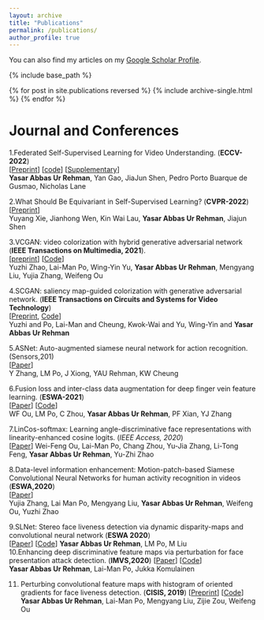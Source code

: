 ```yaml
---
layout: archive
title: "Publications"
permalink: /publications/
author_profile: true
---
```


You can also find my articles on my [Google Scholar Profile](https://scholar.google.com/citations?hl=en&user=hDKFeWEAAAAJ).


{% include base_path %}

{% for post in site.publications reversed %}
  {% include archive-single.html %}
{% endfor %}

**Journal and Conferences**
======
  
1.Federated Self-Supervised Learning for Video Understanding. (**ECCV-2022**) <br> 
[[Preprint](https://arxiv.org/abs/2207.01975)] [[code](https://github.com/yasar-rehman/FEDVSSL)] [[Supplementary](https://github.com/yasar-rehman/yasar/ECCV2022_SSL_FL_for_video_supplementry.pdf)]  <br>
**Yasar Abbas Ur Rehman**, Yan Gao, JiaJun Shen, Pedro Porto Buarque de Gusmao, Nicholas Lane 


2.What Should Be Equivariant in Self-Supervised Learning? (**CVPR-2022**) <br>
[[Preprint](https://openaccess.thecvf.com/content/CVPR2022W/L3D-IVU/papers/Xie_What_Should_Be_Equivariant_in_Self-Supervised_Learning_CVPRW_2022_paper.pdf)] <br> 
Yuyang Xie, Jianhong Wen, Kin Wai Lau, **Yasar Abbas Ur Rehman**, Jiajun Shen <br>


3.VCGAN: video colorization with hybrid generative adversarial network (**IEEE Transactions on Multimedia, 2021**).<br> 
[[preprint](https://arxiv.org/pdf/2104.12357)] [[Code](https://github.com/zhaoyuzhi/VCGAN)] <br>
Yuzhi Zhao, Lai-Man Po, Wing-Yin Yu, **Yasar Abbas Ur Rehman**, Mengyang Liu, Yujia Zhang, Weifeng Ou <br>

4.SCGAN: saliency map-guided colorization with generative adversarial network. (**IEEE Transactions on Circuits and Systems for Video Technology**) <br>
[[Preprint](https://arxiv.org/pdf/2011.11377.pdf), [Code]("https://github.com/zhaoyuzhi/Semantic-Colorization-GAN)] <br>
Yuzhi and Po, Lai-Man and Cheung, Kwok-Wai and Yu, Wing-Yin and **Yasar Abbas Ur Rehman** <br>

5.ASNet: Auto-augmented siamese neural network for action recognition. (Sensors,201) <br>
[[Paper](https://www.mdpi.com/1424-8220/21/14/4720)] <br>
Y Zhang, LM Po, J Xiong, YAU Rehman, KW Cheung

6.Fusion loss and inter-class data augmentation for deep finger vein feature learning. (**ESWA-2021**) <br>
[[Paper](https://www.sciencedirect.com/science/article/abs/pii/S0957417421000257)] [[Code](https://github.com/WeifengOu/FusionAug)] <br>
WF Ou, LM Po, C Zhou, **Yasar Abbas Ur Rehman**, PF Xian, YJ Zhang <br>

7.LinCos-softmax: Learning angle-discriminative face representations with linearity-enhanced cosine logits. (*IEEE Access, 2020*)<br>
[[Paper](https://ieeexplore.ieee.org/stamp/stamp.jsp?arnumber=9116942)]
Wei-Feng Ou, Lai-Man Po, Chang Zhou, Yu-Jia Zhang, Li-Tong Feng, **Yasar Abbas Ur Rehman**, Yu-Zhi Zhao

8.Data-level information enhancement: Motion-patch-based Siamese Convolutional Neural Networks for human activity recognition in videos (**ESWA,2020**) <br>
[[Paper](https://www.sciencedirect.com/science/article/abs/pii/S0957417420300294)] <br>
Yujia Zhang, Lai Man Po, Mengyang Liu, **Yasar Abbas Ur Rehman**, Weifeng Ou, Yuzhi Zhao

9.SLNet: Stereo face liveness detection via dynamic disparity-maps and convolutional neural network (**ESWA 2020**)<br>
[[Paper](https://www.sciencedirect.com/science/article/abs/pii/S0957417419307195)] [[Code](https://github.com/yasar-rehman/SLNET)]
**Yasar Abbas Ur Rehman**, LM Po, M Liu <br>
10.Enhancing deep discriminative feature maps via perturbation for face presentation attack detection. (**IMVS,2020**)
[[Paper](https://www.sciencedirect.com/science/article/abs/pii/S0262885619304512)] [[Code](https://github.com/yasar-rehman/Perturbing-CNNs)] <br>
**Yasar Abbas Ur Rehman**, Lai-Man Po, Jukka Komulainen <br>

11. Perturbing convolutional feature maps with histogram of oriented gradients for face liveness detection. (**CISIS, 2019**)
    [[Preprint](https://www.researchgate.net/profile/Yasar-Rehman/publication/337695932_Enhancing_deep_discriminative_feature_maps_via_perturbation_for_face_presentation_attack_detection/links/5e78800092851cf271a0c59a/Enhancing-deep-discriminative-feature-maps-via-perturbation-for-face-presentation-attack-detection.pdf)] [[Code](https://github.com/yasar-rehman/Perturbing-CNNs)] <br>
**Yasar Abbas Ur Rehman**, Lai-Man Po, Mengyang Liu, Zijie Zou, Weifeng Ou

    










<!--
        

		<b> </b> 
		</div>
		<b> Yasar Abbas Ur Rehman </b>, Po Lai Man <br>
        <a href="https://www.sciencedirect.com/science/article/abs/pii/S0957417418302811">[ESWA,2018]</a>
		<a href="https://github.com/yasar-rehman/LiveNet">[Code]</a>,
        <a href="">[ESWA, 2019]</a>
        <a href="">[Code]</a>, 
        <a href="https://www.sciencedirect.com/science/article/abs/pii/S1047320319300641">JVCI (2019)</a>, 
        <a href="">[IMVS(2020)]</a> 
        <a href="">[Code]</a>,
        <br>
		</div>
	</div>
</div>	
<div class="col-md-12 pull-right">
	<div class="col-md-4 pull-left">
		<div style="margin-top:5%;"> 
		<img src="https://github.com/yasar-rehman/Energy-Efficient-Object-Detection-and-Image-Transmission-in-WMSN/blob/main/result1.jpg?raw=true" alt="" width="100%"> 
		</div>
	</div>
	<div class="col-md-8 pull-right">
		<div style="font-family: 'Serif', Times New Roman;"> 
		<div style="font-family: 'Serif', Times New Roman; font-size:18px;"> 
		<b>A Novel Energy Efficient Object Detection and Image Transmission Approach in Wireless Multimedia Sensor Networks </b> 
		</div>
		<b> Yasar Abbas Ur Rehman </b>, Muhammad Tariq, Takuro Sato <br>
		IEEE Sensor Journal, 2016 <br>
		<a href="https://www.researchgate.net/publication/303770986_A_Novel_Energy_
			Efficient_Object_Detection_and_Image_Transmission_Approach_for_Wireless_Multimedia_Sensor_Networks"> [Preprint] </a>
		<a href="https://github.com/yasar-rehman/Energy-Efficient-Object-Detection-and-Image-Transmission-in-WMSN"> [Code] </a>
		</div>
	</div>
</div>

</body>
-->


